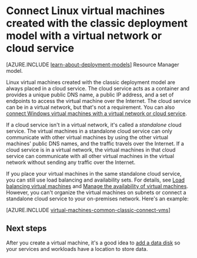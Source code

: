 <properties
	pageTitle="Connect Linux VMs in a cloud service | Microsoft Azure"
	description="Connect Linux virtual machines created with the classic deployment model to an Azure cloud service or virtual network."
	services="virtual-machines-linux"
	documentationCenter=""
	authors="cynthn"
	manager="timlt"
	editor=""
	tags="azure-service-management"/>

<tags
	ms.service="virtual-machines-linux"
	ms.date="03/24/2016"
	wacn.date=""/>

# Connect Linux virtual machines created with the classic deployment model with a virtual network or cloud service

[AZURE.INCLUDE [learn-about-deployment-models](../includes/learn-about-deployment-models-classic-include.md)] Resource Manager model.

Linux virtual machines created with the classic deployment model are always placed in a cloud service. The cloud service acts as a container and provides a unique public DNS name, a public IP address, and a set of endpoints to access the virtual machine over the Internet. The cloud service can be in a virtual network, but that's not a requirement. You can also [connect Windows virtual machines with a virtual network or cloud service](/documentation/articles/virtual-machines-windows-classic-connect-vms/).

If a cloud service isn't in a virtual network, it's called a *standalone* cloud service. The virtual machines in a standalone cloud service can only communicate with other virtual machines by using the other virtual machines' public DNS names, and the traffic travels over the Internet. If a cloud service is in a virtual network, the virtual machines in that cloud service can communicate with all other virtual machines in the virtual network without sending any traffic over the Internet.

If you place your virtual machines in the same standalone cloud service, you can still use load balancing and availability sets. For details, see [Load balancing virtual machines](/documentation/articles/virtual-machines-linux-load-balance/) and [Manage the availability of virtual machines](/documentation/articles/virtual-machines-linux-manage-availability/). However, you can't organize the virtual machines on subnets or connect a standalone cloud service to your on-premises network. Here's an example:

[AZURE.INCLUDE [virtual-machines-common-classic-connect-vms](../includes/virtual-machines-common-classic-connect-vms.md)]

## Next steps

After you create a virtual machine, it's a good idea to [add a data disk](/documentation/articles/virtual-machines-linux-classic-attach-disk/) so your services and workloads have a location to store data. 




